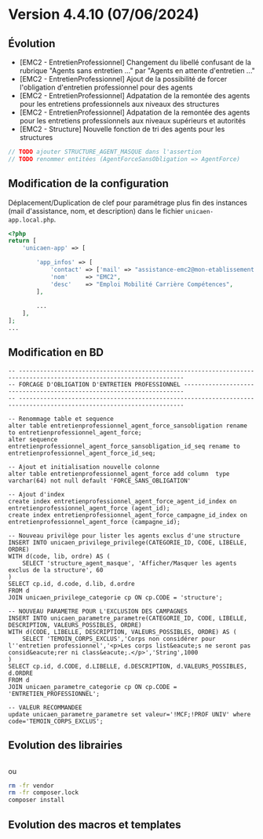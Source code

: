 Version 4.4.10 (07/06/2024)
====

Évolution
---
- [EMC2 - EntretienProfessionnel] Changement du libellé confusant de la rubrique "Agents sans entretien ..." par "Agents en attente d'entretien ..."
- [EMC2 - EntretienProfessionnel] Ajout de la possibilité de forcer l'obligation d'entretien professionnel pour des agents
- [EMC2 - EntretienProfessionnel] Adpatation de la remontée des agents pour les entretiens professionnels aux niveaux des structures 
- [EMC2 - EntretienProfessionnel] Adpatation de la remontée des agents pour les entretiens professionnels aux niveaux supérieurs et autorités 
- [EMC2 - Structure] Nouvelle fonction de tri des agents pour les structures
```php
// TODO ajouter STRUCTURE_AGENT_MASQUE dans l'assertion
// TODO renommer entitées (AgentForceSansObligation => AgentForce)
```

Modification de la configuration
---
 
Déplacement/Duplication de clef pour paramétrage plus fin des instances (mail d'assistance, nom, et description) dans le fichier `unicaen-app.local.php`.
```php
<?php
return [
    'unicaen-app' => [

        'app_infos' => [
            'contact' => ['mail' => "assistance-emc2@mon-etablissement.fr", /*'tel' => "01 02 03 04 05"*/],
            'nom'     => "EMC2",
            'desc'    => "Emploi Mobilité Carrière Compétences",
        ],
        
        ...
    ],
];
...
```

Modification en BD
---

```postgresql
-- ---------------------------------------------------------------------------------------------------------------------
-- FORCAGE D'OBLIGATION D'ENTRETIEN PROFESSIONNEL ----------------------------------------------------------------------
-- ---------------------------------------------------------------------------------------------------------------------

-- Renommage table et sequence
alter table entretienprofessionnel_agent_force_sansobligation rename to entretienprofessionnel_agent_force;
alter sequence entretienprofessionnel_agent_force_sansobligation_id_seq rename to  entretienprofessionnel_agent_force_id_seq;

-- Ajout et initialisation nouvelle colonne 
alter table entretienprofessionnel_agent_force add column  type varchar(64) not null default 'FORCE_SANS_OBLIGATION'

-- Ajout d'index
create index entretienprofessionnel_agent_force_agent_id_index on entretienprofessionnel_agent_force (agent_id);
create index entretienprofessionnel_agent_force_campagne_id_index on entretienprofessionnel_agent_force (campagne_id);

-- Nouveau privilège pour lister les agents exclus d'une structure
INSERT INTO unicaen_privilege_privilege(CATEGORIE_ID, CODE, LIBELLE, ORDRE)
WITH d(code, lib, ordre) AS (
    SELECT 'structure_agent_masque', 'Afficher/Masquer les agents exclus de la structure', 60
)
SELECT cp.id, d.code, d.lib, d.ordre
FROM d
JOIN unicaen_privilege_categorie cp ON cp.CODE = 'structure';

-- NOUVEAU PARAMETRE POUR L'EXCLUSION DES CAMPAGNES
INSERT INTO unicaen_parametre_parametre(CATEGORIE_ID, CODE, LIBELLE, DESCRIPTION, VALEURS_POSSIBLES, ORDRE)
WITH d(CODE, LIBELLE, DESCRIPTION, VALEURS_POSSIBLES, ORDRE) AS (
    SELECT 'TEMOIN_CORPS_EXCLUS','Corps non considérer pour l''entretien professionnel','<p>Les corps list&eacute;s ne seront pas consid&eacute;rer ni class&eacute;.</p>','String',1000
)
SELECT cp.id, d.CODE, d.LIBELLE, d.DESCRIPTION, d.VALEURS_POSSIBLES, d.ORDRE
FROM d
JOIN unicaen_parametre_categorie cp ON cp.CODE = 'ENTRETIEN_PROFESSIONNEL';

-- VALEUR RECOMMANDEE
update unicaen_parametre_parametre set valeur='!MCF;!PROF UNIV' where code='TEMOIN_CORPS_EXCLUS';
```

Evolution des librairies
---

```bash
```

ou

```bash
rm -fr vendor
rm -fr composer.lock
composer install
```

Evolution des macros et templates
---

